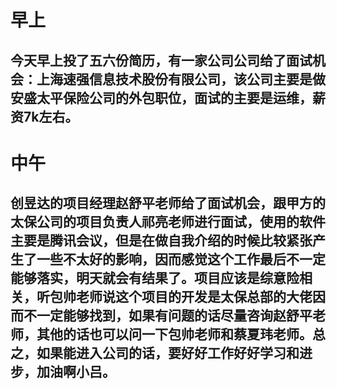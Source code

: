 # 早上
## 今天早上投了五六份简历，有一家公司公司给了面试机会：上海速强信息技术股份有限公司，该公司主要是做安盛太平保险公司的外包职位，面试的主要是运维，薪资7k左右。
# 中午
## 创昱达的项目经理赵舒平老师给了面试机会，跟甲方的太保公司的项目负责人祁亮老师进行面试，使用的软件主要是腾讯会议，但是在做自我介绍的时候比较紧张产生了一些不太好的影响，因而感觉这个工作最后不一定能够落实，明天就会有结果了。项目应该是综意险相关，听包帅老师说这个项目的开发是太保总部的大佬因而不一定能够找到，如果有问题的话尽量咨询赵舒平老师，其他的话也可以问一下包帅老师和蔡夏玮老师。总之，如果能进入公司的话，要好好工作好好学习和进步，加油啊小吕。